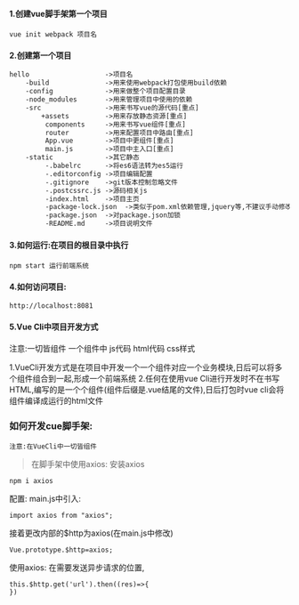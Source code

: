 #### 1.创建vue脚手架第一个项目
```shell
vue init webpack 项目名
```

#### 2.创建第一个项目

```html
hello                   ->项目名
    -build              ->用来使用webpack打包使用build依赖
    -config             ->用来做整个项目配置目录
    -node_modules       ->用来管理项目中使用的依赖
    -src                ->用来书写vue的源代码[重点]
        +assets         ->用来存放静态资源[重点]
         components     ->用来书写vue组件[重点]
         router         ->用来配置项目中路由[重点]
         App.vue        ->项目中更组件[重点]
         main.js        ->项目中主入口[重点]
    -static             ->其它静态
         -.babelrc      ->将es6语法转为es5运行
         -.editorconfig ->项目编辑配置
         -.gitignore    ->git版本控制忽略文件
         -.postcssrc.js ->源码相关js
         -index.html    ->项目主页
         -package-lock.json  ->类似于pom.xml依赖管理,jquery等,不建议手动修改
         -package.json  ->对package.json加锁
         -README.md     ->项目说明文件
```

#### 3.如何运行:在项目的根目录中执行
```shell
npm start 运行前端系统
```

#### 4.如何访问项目:
```shell
http://localhost:8081
```

#### 5.Vue Cli中项目开发方式
注意:一切皆组件  一个组件中 js代码 html代码 css样式
    
1.VueCli开发方式是在项目中开发一个一个组件对应一个业务模块,日后可以将多个组件组合到一起,形成一个前端系统
2.任何在使用vue Cli进行开发时不在书写HTML,编写的是一个个组件(组件后缀是.vue结尾的文件),日后打包时vue cli会将组件编译成运行的html文件

### 如何开发cue脚手架:

`注意:在VueCli中一切皆组件`

> 在脚手架中使用axios:
安装axios
```shell
npm i axios
```
配置:
main.js中引入:
```shell
import axios from "axios";
```
接着更改内部的$http为axios(在main.js中修改)
```shell
Vue.prototype.$http=axios;
```
使用axios:
在需要发送异步请求的位置,
```shell
this.$http.get('url').then((res)=>{
})
```




